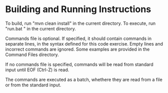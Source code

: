 Building and Running Instructions
=================================

To build, run "mvn clean install" in the current directory.
To execute, run "run.bat <commands file>" in the current directory.

Commands file is optional. 
If specified, it should contain commands in separate lines, in the syntax defined for this code exercise.
Empty lines and incorrect commands are ignored.
Some examples are provided in the Command Files directory.

If no commands file is specified, commands will be read from standard input until EOF (Ctrl-Z) is read.

The commands are executed as a batch, whethere they are read from a file or from the standard input.

